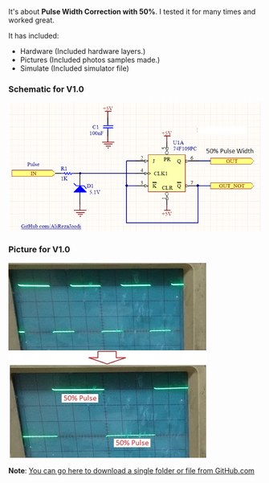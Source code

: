 It's about **Pulse Width Correction with 50%**. I tested it for many times and worked great.

It has included:
- Hardware (Included hardware layers.)
- Pictures (Included photos samples made.)
- Simulate (Included simulator file)

### Schematic for V1.0
![](Hardware/V1.0.png?raw=true)

### Picture for V1.0
![](Pictures/V1.0.jpg?raw=true)

**Note**: [You can go here to download a single folder or file from GitHub.com](https://minhaskamal.github.io/DownGit/#/home)
